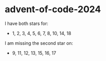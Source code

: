 # advent-of-code-2024

I have both stars for:
- 1, 2, 3, 4, 5, 6, 7, 8, 10, 14, 18

I am missing the second star on:
- 9, 11, 12, 13, 15, 16, 17
